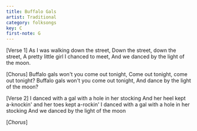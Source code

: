 ```yaml
---
title: Buffalo Gals
artist: Traditional
category: folksongs
key: C
first-note: G
---
```


[Verse 1]
As I was walking down the street,
Down the street, down the street,
A pretty little girl I chanced to meet,
And we danced by the light of the moon.

[Chorus]
Buffalo gals won't you come out tonight,
Come out tonight, come out tonight?
Buffalo gals won't you come out tonight,
And dance by the light of the moon?

[Verse 2]
I danced with a gal with a hole in her stocking
And her heel kept a-knockin' and her toes kept a-rockin'
I danced with a gal with a hole in her stocking
And we danced by the light of the moon

[*Chorus*]
